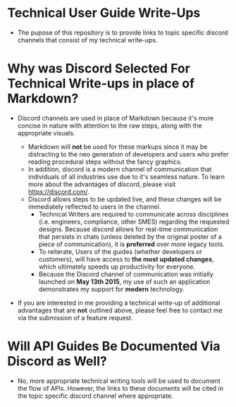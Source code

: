 # Technical User Guide Write-Ups

* The pupose of this repository is to provide links to topic specific discord channels that consist of my technical write-ups. 

# Why was Discord Selected For Technical Write-ups in place of Markdown?
* Discord channels are used in place of Markdown because it's more concise in nature with attention to the raw steps, along with the appropriate visuals.
  * Markdown will **not** be used for these markups since it may be distracting to the neo generation of developers and users who prefer reading procedural steps without the fancy graphics.
  * In addition, discord is a modern channel of communication that individuals of all industries use due to it's seamless nature. To learn more about the advantages of discord, 
  please visit https://discord.com/. 
  * Discord allows steps to be updated live, and these changes will be immediately reflected to users in the channel. 
    * Technical Writers are required to communicate across disciplines (i.e. engineers, compliance, other SMES) regarding the requested designs. Because discord
    allows for real-time communication that persists in chats (unless deleted by the original poster of a piece of communication), it is **preferred** over 
    more legacy tools.
    * To reiterate, Users of the guides (whether developers or customers), will have access to **the most updated changes**, which ultimately speeds up productivity for
    everyone.
    * Because the Discord channel of communication was initially launched on **May 13th 2015**, my use of such an application demonstrates my support for **modern** technology.
 
  
 * If you are interested in me providing a technical write-up of additional advantages that are **not** outlined above, please feel free to contact me via the submission of a feature request.
 
 
 # Will API Guides Be Documented Via Discord as Well?
 
 * No, more appropriate technical writing tools will be used to document the flow of APIs. However, the links to these documents will be cited in the topic
 specific discord channel where appropriate.
 
